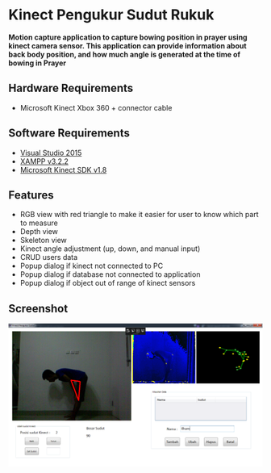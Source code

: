 # Kinect Pengukur Sudut Rukuk
**Motion capture application to capture bowing position in prayer using kinect camera sensor. This application can provide information about back body position, and how much angle is generated at the time of bowing in Prayer**

## Hardware Requirements
* Microsoft Kinect Xbox 360 + connector cable

## Software Requirements
* [Visual Studio 2015](https://visualstudio.microsoft.com/)
* [XAMPP v3.2.2](https://www.apachefriends.org/index.html)
* [Microsoft Kinect SDK v1.8](https://www.microsoft.com/en-us/download/details.aspx?id=40278#:~:text=The%20Kinect%20for%20Windows%20Software%20Development%20Kit%20%28SDK%29,8%2C%20Windows%208.1%2C%20and%20Windows%20Embedded%20Standard%207.)

## Features
* RGB view with red triangle to make it easier for user to know which part to measure
* Depth view 
* Skeleton view
* Kinect angle adjustment (up, down, and manual input)
* CRUD users data
* Popup dialog if kinect not connected to PC
* Popup dialog if database not connected to application
* Popup dialog if object out of range of kinect sensors

## Screenshot
![Application Screenshot](https://github.com/ipandu/kinect-motion-capture/blob/master/Screenshot/KinectApp.png)